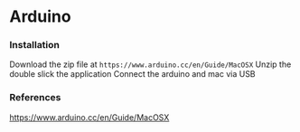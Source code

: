 # Arduino

### Installation

Download the zip file at `https://www.arduino.cc/en/Guide/MacOSX`
Unzip the double slick the application
Connect the arduino and mac via USB

### References
https://www.arduino.cc/en/Guide/MacOSX
